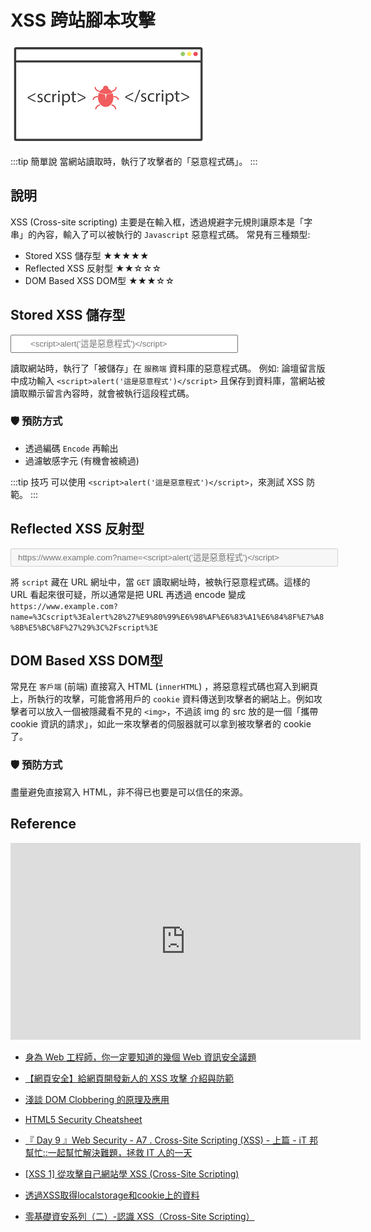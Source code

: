 # XSS 跨站腳本攻擊

![](./img/xss.png)

:::tip 簡單說
當網站讀取時，執行了攻擊者的「惡意程式碼」。
:::

## 說明
XSS (Cross-site scripting) 主要是在輸入框，透過規避字元規則讓原本是「字串」的內容，輸入了可以被執行的 `Javascript` 惡意程式碼。
常見有三種類型:
- Stored XSS 儲存型     ★★★★★
- Reflected XSS 反射型  ★★☆☆☆
- DOM Based XSS DOM型 ★★★☆☆

## Stored XSS 儲存型

<input style="width: 300px; padding: 5px 30px" placeholder="<script>alert('這是惡意程式')</script>" />

讀取網站時，執行了「被儲存」在 `服務端` 資料庫的惡意程式碼。
例如: 論壇留言版中成功輸入  `<script>alert('這是惡意程式')</script>` 且保存到資料庫，當網站被讀取顯示留言內容時，就會被執行這段程式碼。

### 🛡 預防方式
- 透過編碼 `Encode` 再輸出
- 過濾敏感字元 (有機會被繞過)

:::tip 技巧
可以使用 `<script>alert('這是惡意程式')</script>`，來測試 XSS 防範。
:::

## Reflected XSS 反射型

<input disabled style="width: 500px; padding: 5px 10px" placeholder="https://www.example.com?name=<script>alert('這是惡意程式')</script>" />

將 `script` 藏在 URL 網址中，當 `GET` 讀取網址時，被執行惡意程式碼。這樣的 URL 看起來很可疑，所以通常是把 URL 再透過 encode 變成 
`https://www.example.com?name=%3Cscript%3Ealert%28%27%E9%80%99%E6%98%AF%E6%83%A1%E6%84%8F%E7%A8%8B%E5%BC%8F%27%29%3C%2Fscript%3E`

## DOM Based XSS DOM型
常見在 `客戶端` (前端) 直接寫入 HTML (`innerHTML`) ，將惡意程式碼也寫入到網頁上，所執行的攻擊，可能會將用戶的 `cookie` 資料傳送到攻擊者的網站上。例如攻擊者可以放入一個被隱藏看不見的 `<img>`，不過該 img 的 src 放的是一個「攜帶 cookie 資訊的請求」，如此一來攻擊者的伺服器就可以拿到被攻擊者的 cookie 了。

### 🛡 預防方式
盡量避免直接寫入 HTML，非不得已也要是可以信任的來源。

## Reference

<iframe width="560" height="315" src="https://www.youtube.com/embed/EoaDgUgS6QA" title="YouTube video player" frameborder="0" allow="accelerometer; autoplay; clipboard-write; encrypted-media; gyroscope; picture-in-picture" allowfullscreen></iframe>

- [身為 Web 工程師，你一定要知道的幾個 Web 資訊安全議題](https://medium.com/starbugs/%E8%BA%AB%E7%82%BA-web-%E5%B7%A5%E7%A8%8B%E5%B8%AB-%E4%BD%A0%E4%B8%80%E5%AE%9A%E8%A6%81%E7%9F%A5%E9%81%93%E7%9A%84%E5%B9%BE%E5%80%8B-web-%E8%B3%87%E8%A8%8A%E5%AE%89%E5%85%A8%E8%AD%B0%E9%A1%8C-29b8a4af6e13)

- [【網頁安全】給網頁開發新人的 XSS 攻擊 介紹與防範](https://forum.gamer.com.tw/Co.php?bsn=60292&sn=11267)

- [淺談 DOM Clobbering 的原理及應用](https://blog.techbridge.cc/2021/01/23/dom-clobbering/)

- [HTML5 Security Cheatsheet](https://html5sec.org/)

- [『 Day 9 』Web Security - A7 . Cross-Site Scripting (XSS) - 上篇 - iT 邦幫忙::一起幫忙解決難題，拯救 IT 人的一天](https://ithelp.ithome.com.tw/articles/10218476)

- [[XSS 1] 從攻擊自己網站學 XSS (Cross-Site Scripting)](https://medium.com/hannah-lin/%E5%BE%9E%E6%94%BB%E6%93%8A%E8%87%AA%E5%B7%B1%E7%B6%B2%E7%AB%99%E5%AD%B8-xss-cross-site-scripting-%E5%8E%9F%E7%90%86%E7%AF%87-fec3d1864e42)

- [透過XSS取得localstorage和cookie上的資料](https://blog.yyisyou.tw/3da8aedb/?fbclid=IwAR3BfsDOtgWYnJAHbZp7qkSbyTybGQte29hy9jZeqrfRn1iKQJZKps7svyA)
- [零基礎資安系列（二）-認識 XSS（Cross-Site Scripting）](https://tech-blog.cymetrics.io/posts/jo/zerobased-cross-site-scripting/)